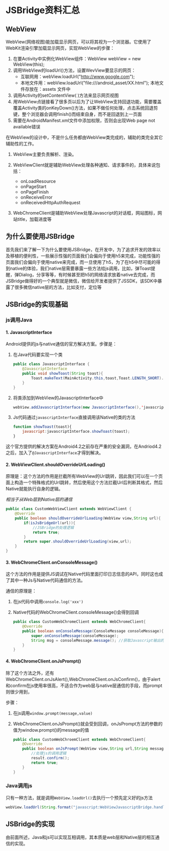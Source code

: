 # JSBridge资料汇总

## WebView

WebView(网络视图)能加载显示网页，可以将其视为一个浏览器。它使用了WebKit渲染引擎加载显示网页，实现WebView的步骤：

1. 在要Activity中实例化WebView组件：WebView webView = new WebView(this);
2. 调用WebView的loadUrl()方法，设置WevView要显示的网页：
    * 互联网用：webView.loadUrl("http://www.google.com"); 
    * 本地文件用：webView.loadUrl("file:///android_asset/XX.html"); 本地文件存放在：assets 文件中
3. 调用Activity的setContentView( )方法来显示网页视图
4. 用WebView点链接看了很多页以后为了让WebView支持回退功能，需要覆盖覆盖Activity类的onKeyDown()方法，如果不做任何处理，点击系统回退剪键，整个浏览器会调用finish()而结束自身，而不是回退到上一页面
5. 需要在AndroidManifest.xml文件中添加权限，否则会出现Web page not available错误

在WebView的设计中，不是什么任务都由WebView类完成的，辅助的类完全其它辅助性的工作。

1. WebView主要负责解析、渲染。
2. WebViewClient就是辅助WebView处理各种通知、请求事件的，具体来说包括：

    * onLoadResource
    * onPageStart
    * onPageFinish
    * onReceiveError
    * onReceivedHttpAuthRequest
 
3. WebChromeClient是辅助WebView处理Javascript的对话框，网站图标，网站title，加载进度等

## 为什么要使用JSBridge

首先我们来了解一下为什么要使用JSBridge，在开发中，为了追求开发的效率以及移植的便利性，一些展示性强的页面我们会偏向于使用h5来完成，功能性强的页面我们会偏向于使用native来完成，而一旦使用了h5，为了在h5中尽可能的得到native的体验，我们native层需要暴露一些方法给js调用，比如，弹Toast提醒，弹Dialog，分享等等，有时候甚至把h5的网络请求放着native去完成，而JSBridge做得好的一个典型就是微信，微信给开发者提供了JSSDK，该SDK中暴露了很多微信native层的方法，比如支付，定位等

## JSBridge的实现基础

### js调用Java

#### 1. JavascriptInterface

Android提供的js与native通信的官方解决方案。步骤是：

1. 在Java代码要实现一个类

    ```java
    public class JavascriptInterface {
        @JavascriptInterface
        public void showToast(String toast){
            Toast.makeText(MainActivity.this,toast,Toast.LENGTH_SHORT).show();
        }       
    }
    ```

2. 将类添加到WebView的JavascriptInterface中

    ```java
    webView.addJavascriptInterface(new JavascriptInterface(),'javascriptInterface')
    ```

3. Js代码通过`javascriptInterface`直接调用该Native的类的方法

    ```javascript
    function showToast(toast){
        javascript:javascriptInterface.showToast(toast);
    }
    ```

这个官方提供的解决方案在Android4.2之前存在严重的安全漏洞，在Andriod4.2之后，加入了`@JavascriptInterface`才得到解决。

#### 2. WebViewClient.shouldOverrideUrlLoading()

原理是：这个方法的作用是拦截所有WebView的Url跳转，因此我们可以在一个页面上构造一个特殊格式的Url跳转，然后使用这个方法拦截Url后判断其格式，然后Native就能执行自身的逻辑。

*相当于从Web层到Native层的通信*

```java
public class CustomWebViewClient extends WebViewClient {
    @Override
    public boolean shouldOverrideUrlLoading(WebView view,String url){
        if(isJsBridgeUrl(url)){
            //JSBridge的处理逻辑
            return true;
        }
        return super.shouldOverrideUrlLoading(view,url);
    }
}
```

#### 3. WebChromeClient.onConsoleMessage()

这个方法的作用是提供JS调试在Native代码里面打印日志信息的API，同时这也成了其中一种Js与Native代码通信的方法。

通信的原理是：

1. 在js代码中调用`console.log('xxx')`
2. Native代码的WebChromeClient.consoleMessage()会得到回调

    ```java
    public class CustomWebChromeClient extends WebChromeClient{
        @Override
        public boolean onConsoleMessage(ConsoleMessage consoleMessage){
            super.onConsoleMessage(consoleMessage);
            String msg = consoleMessage.message(); //获取Javascript输出的Log的内容
        }
    }
    ```

#### 4. WebChromeClient.onJsPrompt()

除了这个方法之外，还有WebChromeClient.onJsAlert(),WebChromeClient.onJsConfirm()，由于alert和confirm在js使用率很高，不适合作为web层与native层通信的手段，而prompt则很少用到，

步骤：

1. 在js调用`window.prompt(message,value)`
2. WebChromeClient.onJsPrompt()就会受到回调，onJsPrompt方法的参数的值为window.prompt()的message的值

    ```java
    public class CustomWebChroemClient extends WebChromeClient{
        @Override
        public boolean onJsPrompt(WebView view,String url,String message,String defaultValue,JsPromptResult result){
            //处理js的调用逻辑
            result.confirm();
            return true;
        }   
    }
    ```

### Java调用js

只有一种方法，就是调用`WebView.loadUrl()`去执行一个预先定义好的js方法

```java
webView.loadUrl(String.format("javascript:WebViewJavascriptBridge.handleMessageFromNative(%s)",data));
```

## JSBridge的实现

由前面所述，Java和js可以实现互相调用，其本质是web层和Native层的相互通信的实现。

